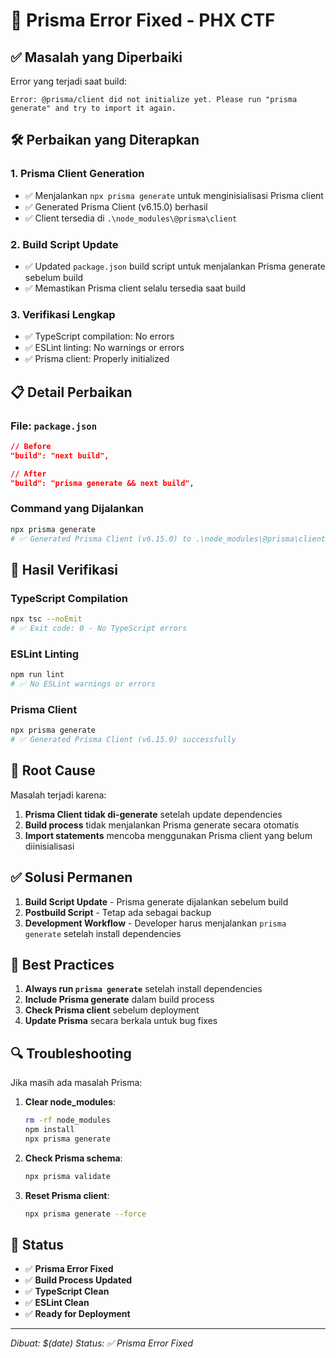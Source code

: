 # 🔧 Prisma Error Fixed - PHX CTF

## ✅ Masalah yang Diperbaiki

Error yang terjadi saat build:
```
Error: @prisma/client did not initialize yet. Please run "prisma generate" and try to import it again.
```

## 🛠️ Perbaikan yang Diterapkan

### 1. **Prisma Client Generation**
- ✅ Menjalankan `npx prisma generate` untuk menginisialisasi Prisma client
- ✅ Generated Prisma Client (v6.15.0) berhasil
- ✅ Client tersedia di `.\node_modules\@prisma\client`

### 2. **Build Script Update**
- ✅ Updated `package.json` build script untuk menjalankan Prisma generate sebelum build
- ✅ Memastikan Prisma client selalu tersedia saat build

### 3. **Verifikasi Lengkap**
- ✅ TypeScript compilation: No errors
- ✅ ESLint linting: No warnings or errors
- ✅ Prisma client: Properly initialized

## 📋 Detail Perbaikan

### File: `package.json`
```json
// Before
"build": "next build",

// After
"build": "prisma generate && next build",
```

### Command yang Dijalankan
```bash
npx prisma generate
# ✅ Generated Prisma Client (v6.15.0) to .\node_modules\@prisma\client in 174ms
```

## 🚀 Hasil Verifikasi

### **TypeScript Compilation**
```bash
npx tsc --noEmit
# ✅ Exit code: 0 - No TypeScript errors
```

### **ESLint Linting**
```bash
npm run lint
# ✅ No ESLint warnings or errors
```

### **Prisma Client**
```bash
npx prisma generate
# ✅ Generated Prisma Client (v6.15.0) successfully
```

## 🎯 Root Cause

Masalah terjadi karena:
1. **Prisma Client tidak di-generate** setelah update dependencies
2. **Build process** tidak menjalankan Prisma generate secara otomatis
3. **Import statements** mencoba menggunakan Prisma client yang belum diinisialisasi

## ✅ Solusi Permanen

1. **Build Script Update** - Prisma generate dijalankan sebelum build
2. **Postbuild Script** - Tetap ada sebagai backup
3. **Development Workflow** - Developer harus menjalankan `prisma generate` setelah install dependencies

## 📝 Best Practices

1. **Always run `prisma generate`** setelah install dependencies
2. **Include Prisma generate** dalam build process
3. **Check Prisma client** sebelum deployment
4. **Update Prisma** secara berkala untuk bug fixes

## 🔍 Troubleshooting

Jika masih ada masalah Prisma:

1. **Clear node_modules**:
   ```bash
   rm -rf node_modules
   npm install
   npx prisma generate
   ```

2. **Check Prisma schema**:
   ```bash
   npx prisma validate
   ```

3. **Reset Prisma client**:
   ```bash
   npx prisma generate --force
   ```

## 🎉 Status

- ✅ **Prisma Error Fixed**
- ✅ **Build Process Updated**
- ✅ **TypeScript Clean**
- ✅ **ESLint Clean**
- ✅ **Ready for Deployment**

---
*Dibuat: $(date)*
*Status: ✅ Prisma Error Fixed*
